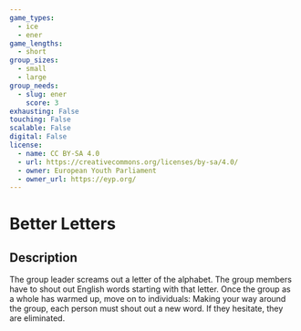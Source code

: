 ```yaml
---
game_types:
  - ice
  - ener
game_lengths:
  - short
group_sizes:
  - small
  - large
group_needs:
  - slug: ener
    score: 3
exhausting: False
touching: False
scalable: False
digital: False
license:
  - name: CC BY-SA 4.0
  - url: https://creativecommons.org/licenses/by-sa/4.0/
  - owner: European Youth Parliament
  - owner_url: https://eyp.org/
---
```

# Better Letters

## Description
The group leader screams out a letter of the alphabet. The group members have to shout out English words starting with that letter. Once the group as a whole has warmed up, move on to individuals: Making your way around the group, each person must shout out a new word. If they hesitate, they are eliminated.
